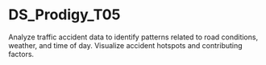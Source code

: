 # DS_Prodigy_T05
Analyze traffic accident data to identify patterns related to road conditions, weather, and time of day. Visualize accident hotspots and contributing factors.

